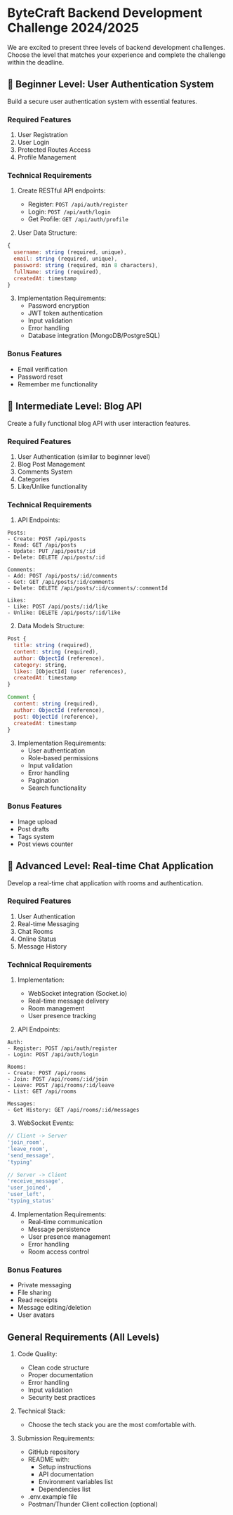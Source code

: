 # ByteCraft Backend Development Challenge 2024/2025

We are excited to present three levels of backend development challenges. Choose the level that matches your experience and complete the challenge within the deadline.

## 🌱 Beginner Level: User Authentication System

Build a secure user authentication system with essential features.

### Required Features

1. User Registration
2. User Login
3. Protected Routes Access
4. Profile Management

### Technical Requirements

1. Create RESTful API endpoints:
   - Register: `POST /api/auth/register`
   - Login: `POST /api/auth/login`
   - Get Profile: `GET /api/auth/profile`

2. User Data Structure:

```javascript
{
  username: string (required, unique),
  email: string (required, unique),
  password: string (required, min 8 characters),
  fullName: string (required),
  createdAt: timestamp
}
```

3. Implementation Requirements:
   - Password encryption
   - JWT token authentication
   - Input validation
   - Error handling
   - Database integration (MongoDB/PostgreSQL)

### Bonus Features

- Email verification
- Password reset
- Remember me functionality

## 🚀 Intermediate Level: Blog API

Create a fully functional blog API with user interaction features.

### Required Features

1. User Authentication (similar to beginner level)
2. Blog Post Management
3. Comments System
4. Categories
5. Like/Unlike functionality

### Technical Requirements

1. API Endpoints:

```
Posts:
- Create: POST /api/posts
- Read: GET /api/posts
- Update: PUT /api/posts/:id
- Delete: DELETE /api/posts/:id

Comments:
- Add: POST /api/posts/:id/comments
- Get: GET /api/posts/:id/comments
- Delete: DELETE /api/posts/:id/comments/:commentId

Likes:
- Like: POST /api/posts/:id/like
- Unlike: DELETE /api/posts/:id/like
```

2. Data Models Structure:

```javascript
Post {
  title: string (required),
  content: string (required),
  author: ObjectId (reference),
  category: string,
  likes: [ObjectId] (user references),
  createdAt: timestamp
}

Comment {
  content: string (required),
  author: ObjectId (reference),
  post: ObjectId (reference),
  createdAt: timestamp
}
```

3. Implementation Requirements:
   - User authentication
   - Role-based permissions
   - Input validation
   - Error handling
   - Pagination
   - Search functionality

### Bonus Features

- Image upload
- Post drafts
- Tags system
- Post views counter

## 🎯 Advanced Level: Real-time Chat Application

Develop a real-time chat application with rooms and authentication.

### Required Features

1. User Authentication
2. Real-time Messaging
3. Chat Rooms
4. Online Status
5. Message History

### Technical Requirements

1. Implementation:
   - WebSocket integration (Socket.io)
   - Real-time message delivery
   - Room management
   - User presence tracking

2. API Endpoints:

```
Auth:
- Register: POST /api/auth/register
- Login: POST /api/auth/login

Rooms:
- Create: POST /api/rooms
- Join: POST /api/rooms/:id/join
- Leave: POST /api/rooms/:id/leave
- List: GET /api/rooms

Messages:
- Get History: GET /api/rooms/:id/messages
```

3. WebSocket Events:

```javascript
// Client -> Server
'join_room',
'leave_room',
'send_message',
'typing'

// Server -> Client
'receive_message',
'user_joined',
'user_left',
'typing_status'
```

4. Implementation Requirements:
   - Real-time communication
   - Message persistence
   - User presence management
   - Error handling
   - Room access control

### Bonus Features

- Private messaging
- File sharing
- Read receipts
- Message editing/deletion
- User avatars

## General Requirements (All Levels)

1. Code Quality:
   - Clean code structure
   - Proper documentation
   - Error handling
   - Input validation
   - Security best practices

2. Technical Stack:
   - Choose the tech stack you are the most comfortable with.

3. Submission Requirements:
   - GitHub repository
   - README with:
     - Setup instructions
     - API documentation
     - Environment variables list
     - Dependencies list
   - .env.example file
   - Postman/Thunder Client collection (optional)

